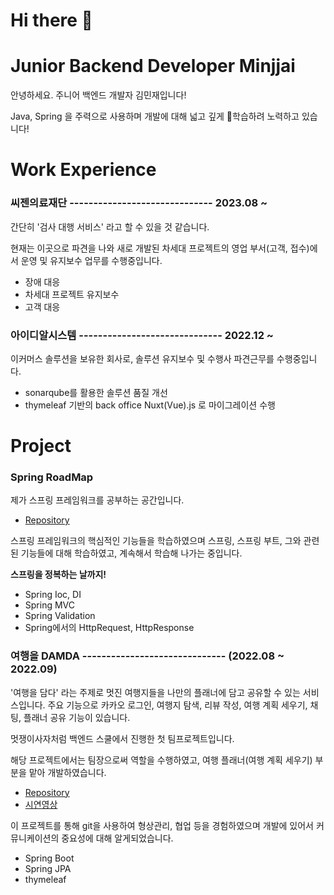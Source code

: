 # Hi there 👋
# Junior Backend Developer Minjjai

안녕하세요. 주니어 백엔드 개발자 김민재입니다!

Java, Spring 을 주력으로 사용하며 개발에 대해 넓고 깊게 학습하려 노력하고 있습니다!


# Work Experience
### 씨젠의료재단 ------------------------------ 2023.08 ~ 
간단히 '검사 대행 서비스' 라고 할 수 있을 것 같습니다.

현재는 이곳으로 파견을 나와 새로 개발된 차세대 프로젝트의 영업 부서(고객, 접수)에서 운영 및 유지보수 업무를 수행중입니다.
- 장애 대응
- 차세대 프로젝트 유지보수
- 고객 대응

### 아이디알시스템 ------------------------------ 2022.12 ~ 
이커머스 솔루션을 보유한 회사로, 솔루션 유지보수 및 수행사 파견근무를 수행중입니다.
- sonarqube를 활용한 솔루션 품질 개선
- thymeleaf 기반의 back office Nuxt(Vue).js 로 마이그레이션 수행
# Project
### Spring RoadMap
제가 스프링 프레임워크를 공부하는 공간입니다.
- [Repository](https://github.com/gimminjae/Spring-RoadMap)
  
스프링 프레임워크의 핵심적인 기능들을 학습하였으며 스프링, 스프링 부트, 그와 관련된 기능들에 대해 학습하였고, 계속해서 학습해 나가는 중입니다.

**스프링을 정복하는 날까지!**

- Spring Ioc, DI
- Spring MVC
- Spring Validation
- Spring에서의 HttpRequest, HttpResponse

### 여행을 DAMDA ------------------------------ (2022.08 ~ 2022.09)
'여행을 담다' 라는 주제로 멋진 여행지들을 나만의 플래너에 담고 공유할 수 있는 서비스입니다. 주요 기능으로 카카오 로그인, 여행지 탐색, 리뷰 작성, 여행 계획 세우기, 채팅, 플래너 공유 기능이 있습니다.

멋쟁이사자처럼 백엔드 스쿨에서 진행한 첫 팀프로젝트입니다.

해당 프로젝트에서는 팀장으로써 역할을 수행하였고, 여행 플래너(여행 계획 세우기) 부분을 맡아 개발하였습니다.
- [Repository](https://github.com/gimminjae/mBooks_project)
- [시연영상](https://www.youtube.com/watch?v=wbeQpgXnNPw)

이 프로젝트를 통해 git을 사용하여 형상관리, 협업 등을 경험하였으며 개발에 있어서 커뮤니케이션의 중요성에 대해 알게되었습니다.

- Spring Boot
- Spring JPA
- thymeleaf
<!--
**gimminjae/gimminjae** is a ✨ _special_ ✨ repository because its `README.md` (this file) appears on your GitHub profile.

Here are some ideas to get you started:

- 🔭 I’m currently working on ...
- 🌱 I’m currently learning ...
- 👯 I’m looking to collaborate on ...
- 🤔 I’m looking for help with ...
- 💬 Ask me about ...
- 📫 How to reach me: ...
- 😄 Pronouns: ...
- ⚡ Fun fact: ...
-->
